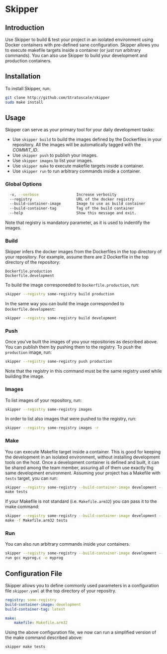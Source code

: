 # Skipper

## Introduction

Use Skipper to build & test your project in an isolated environment using Docker containers with pre-defined sane configuration.
Skipper allows you to execute makefile targets inside a container (or just run arbitrary commands). You can also use Skipper to build your development and production containers.

## Installation

To install Skipper, run:
``` bash 
git clone http://github.com/Stratoscale/skipper
sudo make install
```

## Usage

Skipper can serve as your primary tool for your daily development tasks:
* Use `skipper build` to build the images defined by the Dockerfiles in your repository. All the images will be automatically tagged with the *COMMIT_ID*.
* Use `skipper push` to publish your images.
* Use `skipper images` to list your images.
* Use `skipper make` to execute makefile targets inside a container.
* Use `skipper run` to run arbitrary commands inside a container.

### Global Options
```bash
  -v, --verbose                 Increase verbosity
  --registry                    URL of the docker registry
  --build-container-image       Image to use as build container
  --build-container-tag         Tag of the build container
  --help                        Show this message and exit.
```
Note that registry is mandatory parameter, as it is used to indentify the images.

### Build
Skipper infers the docker images from the Dockerfiles in the top directory of your repository. For example, assume there are 2 Dockerfile in the top directory of the repository:
```
Dockerfile.production
Dockerfile.development
```

To build the image corresponeded to `Dockerfile.production`, run:
```bash
skipper --registry some-registry build production
```

In the same way you can build the image corresponded to `Dockerfile.development`:
```bash
skipper --registry some-registry build development
```

### Push
Once you've built the images of you your repositories as described above. You can publish them by pushing them to the registry.
To push the `production` image, run:
```bash
skipper --registry some-registry push production
```
Note that the registry in this command must be the same registry used while building the image.

### Images
To list images of your repository, run:
```bash
skipper --registry some-registry images
```

In order to list also images that were pushed to the registry, run:
```bash
skipper --registry some-registry images -r
```

### Make
You can execute Makefile target inside a container. This is good for keeping the development in an isolated environment, without installing development tools on the host. Once a development container is defined and built, it can be shared among the team member, assuring all of them use exactly thg same development environment.
Assuming your project has a Makefile with `tests` target, you can run:
```bash
skipper --registry some-registry --build-container-image development --build-container-tag latest \
make tests
```

If your Makefile is not standard (i.e. `Makefile.arm32`) you can pass it to the make command:
```bash
skipper --registry some-registry --build-container-image development --build-container-tag latest \
make -f Makefile.arm32 tests
```

### Run
You can also run arbitrary commands inside your containers. 
```bash
skipper --registry some-registry --build-container-image development --build-container-tag latest \
run gcc myprog.c -o myprog 
```

## Configuration File
Skipper allows you to define commonly used parameters in a configuration file `skipper.yaml` at the top directory of your repositry.
```yaml
registry: some-registry 
build-container-image: development
build-container-tag: latest

make: 
    makefile: Makefile.arm32
```

Using the above configuration file, we now can run a simplified version of the make command described above:
```bash
skipper make tests
```
